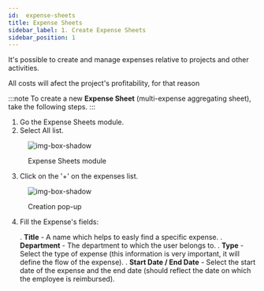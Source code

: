 ```yaml
---
id:  expense-sheets
title: Expense Sheets
sidebar_label: 1. Create Expense Sheets
sidebar_position: 1
---
```


It's possible to create and manage expenses relative to projects and other activities.

All costs will afect the project's profitability, for that reason

:::note 
To create a new **Expense Sheet** (multi-expense aggregating sheet), take the following steps. 
:::

1. Go the Expense Sheets module.
2. Select All list.

<figure>

![img-box-shadow](/img/university/expenses/university-expense-sheets-1.png)
<figcaption>Expense Sheets module</figcaption>
</figure>

3. Click on the '+' on the expenses list.

<figure>

![img-box-shadow](/img/university/expenses/university-expense-sheets-2-creation.png)
<figcaption>Creation pop-up</figcaption>
</figure>

4. Fill the Expense's fields:

   . **Title** - A name which helps to easly find a specific expense.
   . **Department** - The department to which the user belongs to.
   . **Type** - Select the type of expense (this information is very important, it will define the flow of the expense).
   . **Start Date / End Date** - Select the start date of the expense and the end date (should reflect the date on which the employee is reimbursed).
